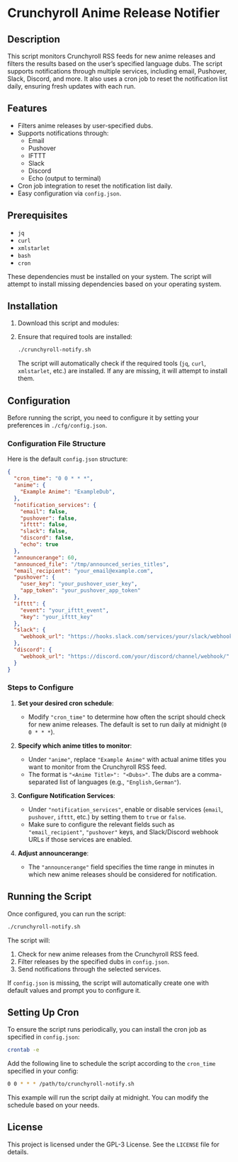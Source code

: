 
# Crunchyroll Anime Release Notifier

## Description

This script monitors Crunchyroll RSS feeds for new anime releases and filters the results based on the user’s specified language dubs. The script supports notifications through multiple services, including email, Pushover, Slack, Discord, and more. It also uses a cron job to reset the notification list daily, ensuring fresh updates with each run.

## Features

- Filters anime releases by user-specified dubs.
- Supports notifications through:
  - Email
  - Pushover
  - IFTTT
  - Slack
  - Discord
  - Echo (output to terminal)
- Cron job integration to reset the notification list daily.
- Easy configuration via `config.json`.

## Prerequisites

- `jq`
- `curl`
- `xmlstarlet`
- `bash`
- `cron`

These dependencies must be installed on your system. The script will attempt to install missing dependencies based on your operating system.

## Installation

1. Download this script and modules:

2. Ensure that required tools are installed:
   ```bash
   ./crunchyroll-notify.sh
   ```

   The script will automatically check if the required tools (`jq`, `curl`, `xmlstarlet`, etc.) are installed. If any are missing, it will attempt to install them.

## Configuration

Before running the script, you need to configure it by setting your preferences in `./cfg/config.json`.

### Configuration File Structure

Here is the default `config.json` structure:

```json
{
  "cron_time": "0 0 * * *",
  "anime": {
    "Example Anime": "ExampleDub",
  },
  "notification_services": {
    "email": false,
    "pushover": false,
    "ifttt": false,
    "slack": false,
    "discord": false,
    "echo": true
  },
  "announcerange": 60,
  "announced_file": "/tmp/announced_series_titles",
  "email_recipient": "your_email@example.com",
  "pushover": {
    "user_key": "your_pushover_user_key",
    "app_token": "your_pushover_app_token"
  },
  "ifttt": {
    "event": "your_ifttt_event",
    "key": "your_ifttt_key"
  },
  "slack": {
    "webhook_url": "https://hooks.slack.com/services/your/slack/webhook/url"
  },
  "discord": {
    "webhook_url": "https://discord.com/your/discord/channel/webhook/"
  }
}
```

### Steps to Configure

1. **Set your desired cron schedule**:
   - Modify `"cron_time"` to determine how often the script should check for new anime releases. The default is set to run daily at midnight (`0 0 * * *`).

2. **Specify which anime titles to monitor**:
   - Under `"anime"`, replace `"Example Anime"` with actual anime titles you want to monitor from the Crunchyroll RSS feed.
   - The format is `"<Anime Title>": "<Dubs>"`. The dubs are a comma-separated list of languages (e.g., `"English,German"`).

3. **Configure Notification Services**:
   - Under `"notification_services"`, enable or disable services (`email`, `pushover`, `ifttt`, etc.) by setting them to `true` or `false`.
   - Make sure to configure the relevant fields such as `"email_recipient"`, `"pushover"` keys, and Slack/Discord webhook URLs if those services are enabled.

4. **Adjust announcerange**:
   - The `"announcerange"` field specifies the time range in minutes in which new anime releases should be considered for notification.

## Running the Script

Once configured, you can run the script:

```bash
./crunchyroll-notify.sh
```

The script will:
1. Check for new anime releases from the Crunchyroll RSS feed.
2. Filter releases by the specified dubs in `config.json`.
3. Send notifications through the selected services.

If `config.json` is missing, the script will automatically create one with default values and prompt you to configure it.

## Setting Up Cron

To ensure the script runs periodically, you can install the cron job as specified in `config.json`:

```bash
crontab -e
```

Add the following line to schedule the script according to the `cron_time` specified in your config:

```bash
0 0 * * * /path/to/crunchyroll-notify.sh
```

This example will run the script daily at midnight. You can modify the schedule based on your needs.

## License

This project is licensed under the GPL-3 License. See the `LICENSE` file for details.
